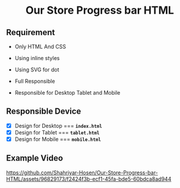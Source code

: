  <h1 align='center'>Our Store Progress bar HTML</h1>

## Requirement

- Only HTML And CSS

- Using inline styles
- Using SVG for dot
- Full Responsible
- Responsible for Desktop Tablet and Mobile

## Responsible Device

- [x] Design for Desktop === **`index.html`**
- [x] Design for Tablet === **`tablet.html`**
- [x] Design for Mobile === **`mobile.html`**

## Example Video

https://github.com/Shahriyar-Hosen/Our-Store-Progress-bar-HTML/assets/96829173/f2424f3b-ecf1-45fa-bde5-60bdca8ad944
